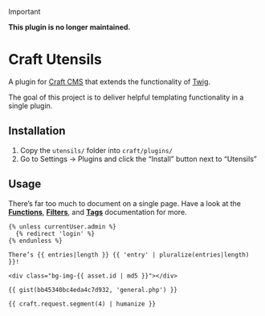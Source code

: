 > [!IMPORTANT]
>
> **This plugin is no longer maintained.**

# Craft Utensils

A plugin for [Craft CMS](http://craftcms.com) that extends the functionality of [Twig](http://twig.sensiolabs.org/).

The goal of this project is to deliver helpful templating functionality in a single plugin.

## Installation

1. Copy the `utensils/` folder into `craft/plugins/`
2. Go to Settings → Plugins and click the “Install” button next to “Utensils”

## Usage

There’s far too much to document on a single page. Have a look at the [**Functions**](docs/functions.md), [**Filters**](docs/filters.md), and [**Tags**](docs/tags.md) documentation for more.

```twig
{% unless currentUser.admin %}
  {% redirect 'login' %}
{% endunless %}

There’s {{ entries|length }} {{ 'entry' | pluralize(entries|length) }}!

<div class="bg-img-{{ asset.id | md5 }}"></div>

{{ gist(bb45340bc4eda4c7d932, 'general.php') }}

{{ craft.request.segment(4) | humanize }}
```
